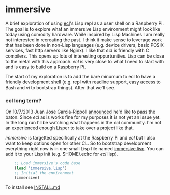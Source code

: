 immersive
=========

A brief exploration of using [ecl](http://ecls.sourceforge.net)'s Lisp repl as a
user shell on a Raspberry Pi. The goal is to explore what an immersive Lisp environment
might look like today using comodity hardware.  While inspired by Lisp Machines
I am really not interested in recreating the past. I think it make sense to
leverage work that has been done in non-Lisp languages (e.g. device drivers,
basic POSIX services, fast http servers like Nginx). I like that
_ecl_ is friendly with C compilers. This opens up lots of interesting oppurtunities.
Lisp can be close to the metal with this approach.  _ecl_ is very close to what I need
to start with and is easy to build on a Raspberry Pi.

The start of my exploration is to add the bare minumum to ecl to have a friendly
development shell (e.g. repl with readline support, easy access to Bash and vi
to bootstrap things). After that we'll see.


### ecl long term?

On 10/7/2013 Juan Jose Garcia-Rippoll [announced](http://article.gmane.org/gmane.lisp.ecl.general/10264)
he'd like to pass the baton.  Since _ecl_ as is works fine for my purposes it
is not yet an issue yet. In the long run I'll be watching what happens in the _ecl_
community. I'm not an experienced enough Lisper to take over a project like that.


_immersive_ is targetted specifically at the Raspberry Pi and _ecl_ but I also 
want to keep options open for other CL. So to bootstrap development everything right
now is in one small Lisp file named [immersive.lisp](immersive.lisp).  You can add
it to your Lisp init (e.g. $HOME/.eclrc for _ecl_ lisp).


```lisp
    ;; Load immersive's code base
    (load "immersive.lisp")
    ;; Initial the environment
    (immersive)
```

To install see [INSTALL.md](INSTALL.md)

